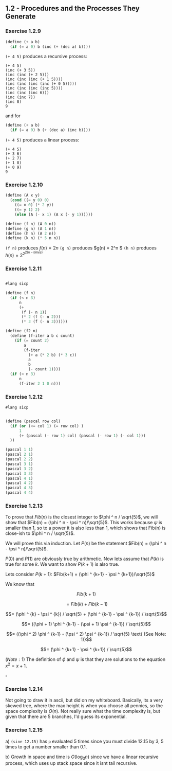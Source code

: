 ## 1.2 - Procedures and the Processes They Generate

### Exercise 1.2.9

```scheme
(define (+ a b)
  (if (= a 0) b (inc (+ (dec a) b))))
```

`(+ 4 5)` produces a recursive process:

```
(+ 4 5)
(inc (+ 3 5))
(inc (inc (+ 2 5)))
(inc (inc (inc (+ 1 5))))
(inc (inc (inc (inc (+ 0 5)))))
(inc (inc (inc (inc 5))))
(inc (inc (inc 6)))
(inc (inc 7))
(inc 8)
9
```

and for

```scheme
(define (+ a b)
  (if (= a 0) b (+ (dec a) (inc b))))
```

`(+ 4 5)` produces a linear process:

```
(+ 4 5)
(+ 3 6)
(+ 2 7)
(+ 1 8)
(+ 0 9)
9
```

### Exercise 1.2.10

```scheme
(define (A x y)
  (cond ((= y 0) 0)
    ((= x 0) (* 2 y))
    ((= y 1) 2)
    (else (A (- x 1) (A x (- y 1))))))

(define (f n) (A 0 n))
(define (g n) (A 1 n))
(define (h n) (A 2 n))
(define (k n) (* 5 n n))
```

`(f n)` produces $f(n) = 2n$
`(g n)` produces $g(n) = 2^n $
`(h n)` produces $h(n) = 2^{2^{2 (n-times)}}$

### Exercise 1.2.11

```scheme

#lang sicp

(define (f n)
  (if (< n 3)
      n
      (+
       (f (- n 1))
       (* 2 (f (- n 2)))
       (* 3 (f (- n 3))))))

(define (f2 n)
  (define (f-iter a b c count)
    (if (= count 2)
        a
        (f-iter
          (+ a (* 2 b) (* 3 c))
          a
          b
          (- count 1))))
  (if (< n 3)
      n
      (f-iter 2 1 0 n)))
```

### Exercise 1.2.12

```scheme
#lang sicp


(define (pascal row col)
  (if (or (<= col 1) (= row col) )
      1
      (+ (pascal (- row 1) col) (pascal (- row 1) (- col 1)))
  ))

(pascal 1 1)
(pascal 2 1)
(pascal 2 2)
(pascal 3 1)
(pascal 3 2)
(pascal 3 3)
(pascal 4 1)
(pascal 4 2)
(pascal 4 3)
(pascal 4 4)
```

### Exercise 1.2.13

To prove that $Fib(n)$ is the closest integer to $\phi ^ n / \sqrt{5}$, we will show that $Fib(n) = (\phi ^ n - \psi ^ n)/\sqrt{5}$. This works because $\psi$ is smaller than 1, so to a power it is also less than 1, which shows that Fib(n) is close-ish to $\phi ^ n / \sqrt{5}$.

We will prove this via induction.
Let $P(n)$ be the statement $Fib(n) = (\phi ^ n - \psi ^ n)/\sqrt{5}$.

$P(0)$ and $P(1)$ are obviously true by arithmetic.
Now lets assume that $P(k)$ is true for some $k$. We want to show $P(k+1)$ is also true.

Lets consider $P(k+1)$: $Fib(k+1) = (\phi ^ {k+1} - \psi ^ {k+1})/\sqrt{5}$

We know that

$$Fib(k+1) $$

$$= Fib(k) + Fib(k-1)$$

$$= (\phi ^ {k} - \psi ^ {k}) / \sqrt{5} + (\phi ^ {k-1} - \psi ^ {k-1}) / \sqrt{5}$$

$$= ((\phi + 1) \phi ^ {k-1} - (\psi + 1) \psi ^ {k-1}) / \sqrt{5}$$

$$= ((\phi ^ 2) \phi ^ {k-1} - (\psi ^ 2) \psi ^ {k-1}) / \sqrt{5}    \text{ (See Note: 1)}$$

$$= (\phi ^ {k+1} - \psi ^ {k+1}) / \sqrt{5}$$

$(Note: 1)$ The definition of $\phi$ and $\psi$ is that they are solutions to the equation $x^2 = x+1$.

$\square$

### Exercise 1.2.14

Not going to draw it in ascii, but did on my whiteboard. Basically, its a very skewed tree, where the max height is when you choose all pennies, so the space complexity is $O(n)$. Not really sure what the time complexity is, but given that there are 5 branches, I'd guess its exponential.

### Exercise 1.2.15

a) `(sine 12.15)` has `p` evaluated 5 times since you must divide 12.15 by 3, 5 times to get a number smaller than 0.1.

b) Growth in space and time is $O(\log_{3}n)$ since we have a linear recursive process, which uses up stack space since it isnt tail recursive.
